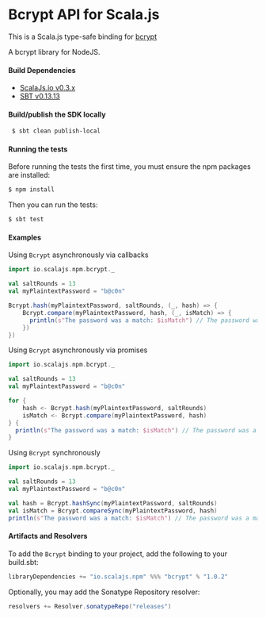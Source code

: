 Bcrypt API for Scala.js
================================
This is a Scala.js type-safe binding for [bcrypt](https://www.npmjs.com/package/bcrypt)

A bcrypt library for NodeJS.

#### Build Dependencies

* [ScalaJs.io v0.3.x](https://github.com/scalajs-io/scalajs.io)
* [SBT v0.13.13](http://www.scala-sbt.org/download.html)

#### Build/publish the SDK locally

```bash
 $ sbt clean publish-local
```

#### Running the tests

Before running the tests the first time, you must ensure the npm packages are installed:

```bash
$ npm install
```

Then you can run the tests:

```bash
$ sbt test
```

#### Examples

Using `Bcrypt` asynchronously via callbacks

```scala
import io.scalajs.npm.bcrypt._

val saltRounds = 13
val myPlaintextPassword = "b@c0n"

Bcrypt.hash(myPlaintextPassword, saltRounds, (_, hash) => {
    Bcrypt.compare(myPlaintextPassword, hash, (_, isMatch) => {
      println(s"The password was a match: $isMatch") // The password was a match: true
    })
})
```

Using `Bcrypt` asynchronously via promises

```scala
import io.scalajs.npm.bcrypt._

val saltRounds = 13
val myPlaintextPassword = "b@c0n"

for {
    hash <- Bcrypt.hash(myPlaintextPassword, saltRounds)
    isMatch <- Bcrypt.compare(myPlaintextPassword, hash)
} {
  println(s"The password was a match: $isMatch") // The password was a match: true
}
```

Using `Bcrypt` synchronously

```scala
import io.scalajs.npm.bcrypt._

val saltRounds = 13
val myPlaintextPassword = "b@c0n"

val hash = Bcrypt.hashSync(myPlaintextPassword, saltRounds)
val isMatch = Bcrypt.compareSync(myPlaintextPassword, hash)
println(s"The password was a match: $isMatch") // The password was a match: true
```

#### Artifacts and Resolvers

To add the `Bcrypt` binding to your project, add the following to your build.sbt:  

```sbt
libraryDependencies += "io.scalajs.npm" %%% "bcrypt" % "1.0.2"
```

Optionally, you may add the Sonatype Repository resolver:

```sbt   
resolvers += Resolver.sonatypeRepo("releases") 
```